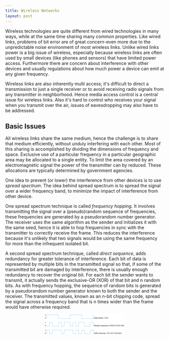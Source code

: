```yaml
---
title: Wireless Networks
layout: post
---
```


Wireless technologies are quite different from wired technologies in many ways, while at the same time sharing many common properties. Like wired links, problems of bit error are of great concern-even more due to the unpredictable noise environment of most wireless links. Unlike wired links power is a big issue of wireless, especially because wireless links are often used by small devices (like phones and sensors) that have limited power access. Furthermore there are concern about interference with other devices and usually regulations about how much power a device can emit at any given frequency.

Wireless links are also inherently multi access; it's difficult to direct a transmission to just a single receiver or to avoid receiving radio signals from any transmitter in neighborhood. Hence media access control is a central issue for wireless links. Also it's hard to control who receives your signal when you transmit over the air, issues of eavesdropping may also have to be addressed.

## Basic Issues

All wireless links share the same medium, hence the challenge is to share that medium efficiently, without unduly interfering with each other. Most of this sharing is accomplished by dividing the dimensions of frequency and space. Exclusive use of a particular frequency in a particular geographic area may be allocated to a single entity. To limit the area covered by an electromagnetic signal the power of the transmitter can by reduced. These allocations are typically determined by government agencies.

One idea to prevent (or lower) the interference from other devices is to use _spread spectrum_. The idea behind spread spectrum is to spread the signal over a wider frequency band, to minimize the impact of interference from other device.

One spread spectrum technique is called _frequency hopping_. It involves transmitting the signal over a (pseudo)random sequence of frequencies, these frequencies are generated by a pseudorandom number generator. The receiver uses the same algorithm as the sender and initializes it with the same seed, hence it is able to hop frequencies in sync with the transmitter to correctly receive the frame. This reduces the interference because it's unlikely that two signals would be using the same frequency for more than the infrequent isolated bit.

A second spread spectrum technique, called _direct sequence_, adds redundancy for greater tolerance of interference. Each bit of data is represented by multiple bits in the transmitted signal so that, if some of the transmitted bit are damaged by interference, there is usually enough redundancy to recover the original bit. For each bit the sender wants to transmit, it actually sends the exclusive-OR (XOR) of that bit and n random bits. As with frequency hopping, the sequence of random bits is generated by a pseudorandom number generator known to both the sender and the receiver. The transmitted values, known as an n-bit chipping code, spread the signal across a frequency band that is n times wider than the frame would have otherwise required.

<div style="text-align: center;">
  <img src="./img/chipping_seq.png" alt="4-bit chipping sequence" width="50%">
</div>
